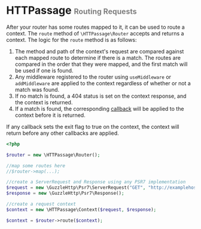 <h1>HTTPassage <span style="color:gray; font-size: .7em"> Routing Requests</span></h1>

After your router has some routes mapped to it, it can be used to route a context.  The `route` method of `\HTTPassage\Router` accepts and returns a context.  The logic for the `route` method is as follows:

1. The method and path of the context's request are compared against each mapped route to determine if there is a match.  The routes are compared in the order that they were mapped, and the first match will be used if one is found.
2. Any middleware registered to the router using `useMiddleware` or `addMiddleware` are applied to the context regardless of whether or not a match was found. 
3. If no match is found, a 404 status is set on the context response, and the context is returned.
4. If a match is found, the corresponding [callback](../callbackhandlers/README.md) will be applied to the context before it is returned.

If any callback sets the exit flag to true on the context, the context will return before any other callbacks are applied.


```php
<?php

$router = new \HTTPassage\Router();

//map some routes here
//$router->map(...);

//create a ServerRequest and Response using any PSR7 implementation
$request = new \GuzzleHttp\Psr7\ServerRequest("GET", "http://examplehost/some/path");
$response = new \GuzzleHttp\Psr7\Response();

//create a request context
$context = new \HTTPassage\Context($request, $response);

$context = $router->route($context);
```
